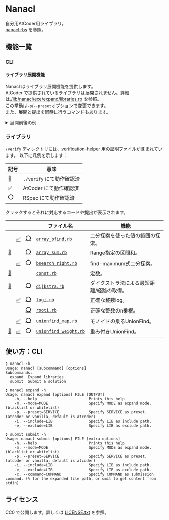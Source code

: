 # Nanacl

自分用AtCoder用ライブラリ。\
[nanacl.rbs](./sig/nanacl.rbs) を参照。

## 機能一覧

### CLI

#### ライブラリ展開機能

Nanacl はライブラリ展開機能を提供します。\
AtCoder で提供されているライブラリは展開されません。詳細は[./lib/nanacl/exe/expand/libraries.rb](./lib/nanacl/exe/expand/libraries.rb) を参照。\
この挙動は`-p`/`--preset`オプションで変更できます。\
また、展開と提出を同時に行うコマンドもあります。

<details>
<summary>展開前後の例</summary>

```ruby
# frozen_string_literal: true
require "nanacl/logi"
in_n = gets.chomp.to_i

puts Nanacl.logi(in_n, 2)
```

```ruby
# frozen_string_literal: true
# This file is expanded by nanacl.

main = -> do # =================================================================
# frozen_string_literal: true
# require "nanacl/logi" # (expanded: L14)
in_n = gets.chomp.to_i

puts Nanacl.logi(in_n, 2)

end # --------------------------------------------------------------------------

# === dependencies -------------------------------------------------------------
# == nanacl/logi from main -----------------------------------------------------
# frozen_string_literal: true

module Nanacl
  module_function

  def logi(value, base)
    maybe_accurate = Math.log(value, base).floor
    if base**maybe_accurate > value
      maybe_accurate - 1
    elsif base**(maybe_accurate + 1) <= value
      maybe_accurate + 1
    else
      maybe_accurate
    end
  end
end


# ==============================================================================

main.call
```

</details>

### ライブラリ

[`/verify`](./verify) ディレクトリには、[verification-helper](https://github.com/online-judge-tools/verification-helper) 用の証明ファイルが含まれています。
以下に凡例を示します：

| 記号               | 意味                      |
| ------------------ | ------------------------- |
| :100:              | `./verify` にて動作確認済 |
| :white_check_mark: | AtCoder にて動作確認済    |
| :o:                | RSpec にて動作確認済      |

クリックするとそれに対応するコードや提出が表示されます。

|                                                    |                                                                               |                                        | ファイル名                                                | 機能                                      |
| -------------------------------------------------- | ----------------------------------------------------------------------------- | -------------------------------------- | --------------------------------------------------------- | ----------------------------------------- |
|                                                    | [:white_check_mark:](https://atcoder.jp/contests/abc381/submissions/60139738) | [:o:](./spec/array_bfind_spec.rb)      | [`array_bfind.rb`](./lib/nanacl/array_bfind.rb)           | 二分探索を使った値の範囲の探索。          |
| [:100:](./verify/static_range_sum.test.rb)         |                                                                               | [:o:](./spec/array_sum_spec.rb)        | [`array_sum.rb`](./lib/nanacl/array_sum.rb)               | Range指定の区間和。                       |
|                                                    | [:white_check_mark:](https://atcoder.jp/contests/abc381/submissions/60139738) | [:o:](./spec/bsearch_right_spec.rb)    | [`bsearch_right.rb`](./lib/nanacl/bsearch_right.rb)       | find-maximum式二分探索。                  |
| [:100:](./verify/unionfind_with_potential.test.rb) |                                                                               |                                        | [`const.rb`](./lib/nanacl/const.rb)                       | 定数。                                    |
| [:100:](./verify/shortest_path.test.rb)            |                                                                               | [:o:](./spec/dijkstra_spec.rb)         | [`dijkstra.rb`](./lib/nanacl/dijkstra.rb)                 | ダイクストラ法による最短距離/経路の取得。 |
|                                                    | [:white_check_mark:](https://atcoder.jp/contests/abc215/submissions/60181049) | [:o:](./spec/logi_spec.rb)             | [`logi.rb`](./lib/nanacl/logi.rb)                         | 正確な整数log。                           |
|                                                    |                                                                               | [:o:](./spec/rooti.rb)                 | [`rooti.rb`](./lib/nanacl/rooti.rb)                       | 正確な整数のn乗根。                       |
|                                                    | [:white_check_mark:](https://atcoder.jp/contests/abc380/submissions/60139803) | [:o:](./spec/unionfind_map_spec.rb)    | [`unionfind_map.rb`](./lib/nanacl/unionfind_map.rb)       | モノイドの乗るUnionFind。                 |
| [:100:](./verify/unionfind_with_potential.test.rb) | [:white_check_mark:](https://atcoder.jp/contests/abc373/submissions/60140009) | [:o:](./spec/unionfind_weight_spec.rb) | [`unionfind_weight.rb`](./lib/nanacl/unionfind_weight.rb) | 重み付きUnionFind。                       |

## 使い方：CLI

```
❯ nanacl -h
Usage: nanacl [subcommand] [options]
Subcommands:
  expand  Expand libraries
  submit  Submit a solution

❯ nanacl expand -h
Usage: nanacl expand [options] FILE [OUTPUT]
    -h, --help                       Prints this help
    -m, --mode=MODE                  Specify MODE as expand mode. (blacklist or whitelist)
    -p, --preset=SERVICE             Specify SERVICE as preset. (atcoder or vanilla, default is atcoder)
    -i, --include=LIB                Specify LIB as include path.
    -e, --exclude=LIB                Specify LIB as exclude path.

❯ submit submit -h
Usage: nanacl submit [options] FILE [extra options]
    -h, --help                       Prints this help
    -m, --mode=MODE                  Specify MODE as expand mode. (blacklist or whitelist)
    -p, --preset=SERVICE             Specify SERVICE as preset. (atcoder or vanilla, default is atcoder)
    -i, --include=LIB                Specify LIB as include path.
    -e, --exclude=LIB                Specify LIB as exclude path.
    -c, --command=COMMAND            Specify COMMAND as submission command. (% for the expanded file path, or omit to get content from stdin)
```

## ライセンス

CC0 で公開します。詳しくは [LICENSE.txt](./LICENSE.txt) を参照。
